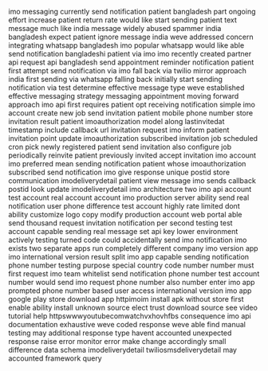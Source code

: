 imo messaging currently send notification patient bangladesh part ongoing effort increase patient return rate would like start sending patient text message much like india message widely abused spammer india bangladesh expect patient ignore message india weve addressed concern integrating whatsapp bangladesh imo popular whatsapp would like able send notification bangladeshi patient via imo imo recently created partner api request api bangladesh send appointment reminder notification patient first attempt send notification via imo fall back via twilio mirror approach india first sending via whatsapp falling back initially start sending notification via test determine effective message type weve established effective messaging strategy messaging appointment moving forward approach imo api first requires patient opt receiving notification simple imo account create new job send invitation patient mobile phone number store invitation result patient imoauthorization model along lastinvitedat timestamp include callback url invitation request imo inform patient invitation point update imoauthorization subscribed invitation job scheduled cron pick newly registered patient send invitation also configure job periodically reinvite patient previously invited accept invitation imo account imo preferred mean sending notification patient whose imoauthorization subscribed send notification imo give response unique postid store communication imodeliverydetail patient view message imo sends callback postid look update imodeliverydetail imo architecture two imo api account test account real account account imo production server ability send real notification user phone difference test account highly rate limited dont ability customize logo copy modify production account web portal able send thousand request invitation notification per second testing test account capable sending real message set api key lower environment actively testing turned code could accidentally send imo notification imo exists two separate apps run completely different company imo version app imo international version result split imo app capable sending notification phone number testing purpose special country code number number must first request imo team whitelist send notification phone number test account number would send imo request phone number also number enter imo app prompted phone number based user access international version imo app google play store download app httpimoim install apk without store first enable ability install unknown source elect trust download source see video tutorial help httpswwwyoutubecomwatchvxhovhfbs consequence imo api documentation exhaustive weve coded response weve able find manual testing may additional response type havent accounted unexpected response raise error monitor error make change accordingly small difference data schema imodeliverydetail twiliosmsdeliverydetail may accounted framework query
